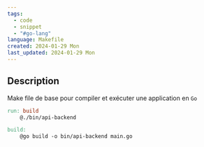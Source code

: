 ```yaml
---
tags:
  - code
  - snippet
  - "#go-lang"
language: Makefile
created: 2024-01-29 Mon
last_updated: 2024-01-29 Mon
---
```

## Description
Make file de base pour compiler et exécuter une application en `Go`

```makefile
run: build
    @./bin/api-backend

build:
    @go build -o bin/api-backend main.go
```